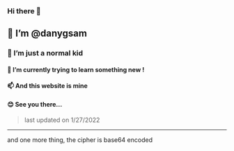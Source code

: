### Hi there 👋

## 👋 I’m @danygsam

### 👀 I’m just a normal kid
#### 🌱 I’m currently trying to learn something new !
#### 📫 And this website is mine
#### 😊 See you there...

> last updated on 1/27/2022

------
and one more thing, the cipher is base64 encoded
